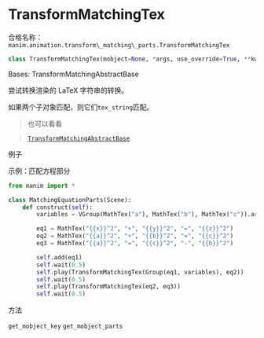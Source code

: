 # TransformMatchingTex 

合格名称：`manim.animation.transform\_matching\_parts.TransformMatchingTex`

```py
class TransformMatchingTex(mobject=None, *args, use_override=True, **kwargs)
```

Bases: TransformMatchingAbstractBase

尝试转换渲染的 LaTeX 字符串的转换。

如果两个子对象匹配，则它们`tex_string`匹配。

> 也可以看看

> [`TransformMatchingAbstractBase`]()

例子

示例：匹配方程部分

```py
from manim import *

class MatchingEquationParts(Scene):
    def construct(self):
        variables = VGroup(MathTex("a"), MathTex("b"), MathTex("c")).arrange_submobjects().shift(UP)

        eq1 = MathTex("{{x}}^2", "+", "{{y}}^2", "=", "{{z}}^2")
        eq2 = MathTex("{{a}}^2", "+", "{{b}}^2", "=", "{{c}}^2")
        eq3 = MathTex("{{a}}^2", "=", "{{c}}^2", "-", "{{b}}^2")

        self.add(eq1)
        self.wait(0.5)
        self.play(TransformMatchingTex(Group(eq1, variables), eq2))
        self.wait(0.5)
        self.play(TransformMatchingTex(eq2, eq3))
        self.wait(0.5)
```

方法

`get_mobject_key`
`get_mobject_parts`
